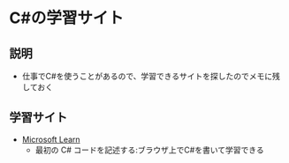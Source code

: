 # C#の学習サイト
## 説明
- 仕事でC#を使うことがあるので、学習できるサイトを探したのでメモに残しておく

## 学習サイト
- [Microsoft Learn](https://learn.microsoft.com/ja-jp/)
  - 最初の C# コードを記述する:ブラウザ上でC#を書いて学習できる